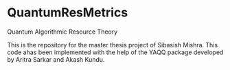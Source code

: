 # QuantumResMetrics
Quantum Algorithmic Resource Theory

This is the repository for the master thesis project of Sibasish Mishra. This code ahas been implemented with the help of the YAQQ package developed by Aritra Sarkar and Akash Kundu.
